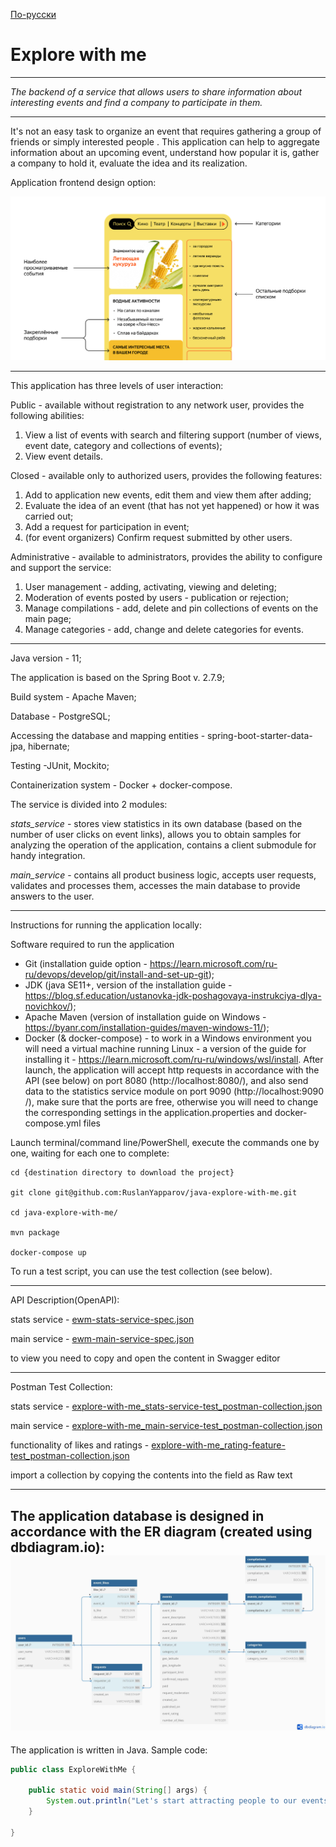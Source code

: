 [По-русски](readme_files%2FREADME_rus.md)

# Explore with me

---

*The backend of a service that allows users to share information about interesting events and find a company to participate in them.*

---

It's not an easy task to organize an event that requires gathering a group of friends or simply interested people . 
This application can help to aggregate information about an upcoming event, understand how popular it is, gather 
a company to hold it, evaluate the idea and its realization.

Application frontend design option:

![frontend_variant.jpg](readme_files%2Ffrontend_variant.jpg)

---

This application has three levels of user interaction:

Public - available without registration to any network user, provides the following abilities:

1. View a list of events with search and filtering support (number of views, event date, category and collections of events);
2. View event details.

Closed - available only to authorized users, provides the following features:

1. Add to application new events, edit them and view them after adding;
2. Evaluate the idea of an event (that has not yet happened) or how it was carried out;
3. Add a request for participation in event;
4. (for event organizers) Confirm request submitted by other users.

Administrative - available to administrators, provides the ability to configure and support the service:

1. User management - adding, activating, viewing and deleting;
2. Moderation of events posted by users - publication or rejection;
3. Manage compilations - add, delete and pin collections of events on the main page;
4. Manage categories - add, change and delete categories for events.

---

Java version - 11;

The application is based on the Spring Boot v. 2.7.9;

Build system - Apache Maven;

Database - PostgreSQL;

Accessing the database and mapping entities - spring-boot-starter-data-jpa, hibernate;

Testing -JUnit, Mockito;

Containerization system - Docker + docker-compose.

The service is divided into 2 modules:

*stats_service* - stores view statistics in its own database (based on the number of user clicks on event links), 
allows you to obtain samples for analyzing the operation of the application, contains a client submodule for handy integration.

*main_service* - contains all product business logic, accepts user requests, validates and processes them, 
accesses the main database to provide answers to the user.

---

Instructions for running the application locally:

Software required to run the application
- Git (installation guide option - https://learn.microsoft.com/ru-ru/devops/develop/git/install-and-set-up-git);
- JDK (java SE11+, version of the installation guide - https://blog.sf.education/ustanovka-jdk-poshagovaya-instrukciya-dlya-novichkov/);
- Apache Maven (version of installation guide on Windows -https://byanr.com/installation-guides/maven-windows-11/);
- Docker (& docker-compose) - to work in a Windows environment you will need a virtual machine running Linux - 
a version of the guide for installing it - https://learn.microsoft.com/ru-ru/windows/wsl/install.
After launch, the application will accept http requests in accordance with the API (see below) on port 8080 (http://localhost:8080/), 
and also send data to the statistics service module on port 9090 (http://localhost:9090 /), make sure that the ports are free, 
otherwise you will need to change the corresponding settings in the application.properties and docker-compose.yml files

Launch terminal/command line/PowerShell, execute the commands one by one, waiting for each one to complete:
```
cd {destination directory to download the project}

git clone git@github.com:RuslanYapparov/java-explore-with-me.git

cd java-explore-with-me/

mvn package

docker-compose up
```

To run a test script, you can use the test collection (see below).

---
API Description(OpenAPI):

stats service - [ewm-stats-service-spec.json](readme_files%2Fewm-stats-service-spec.json)

main service - [ewm-main-service-spec.json](readme_files%2Fewm-main-service-spec.json)

to view you need to copy and open the content in Swagger editor

---
Postman Test Collection:

stats service - [explore-with-me_stats-service-test_postman-collection.json](readme_files%2Fexplore-with-me_stats-service-test_postman-collection.json)

main service - [explore-with-me_main-service-test_postman-collection.json](readme_files%2Fexplore-with-me_main-service-test_postman-collection.json)

functionality of likes and ratings - [explore-with-me_rating-feature-test_postman-collection.json](readme_files%2Fexplore-with-me_rating-feature-test_postman-collection.json)

import a collection by copying the contents into the field as Raw text

---

The application database is designed in accordance with the ER diagram (created using dbdiagram.io):
![explore-with-me_er-diagram.jpg](readme_files%2Fexplore-with-me_er-diagram.jpg)
---

The application is written in Java. Sample code:
```java
public class ExploreWithMe { 

    public static void main(String[] args) { 
        System.out.println("Let's start attracting people to our events!"); 
    }

}
```